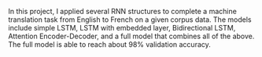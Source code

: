 In this project, I applied several RNN structures to complete a machine translation task from English to French on a given corpus data.
The models include simple LSTM, LSTM with embedded layer, Bidirectional LSTM, Attention Encoder-Decoder, and a full model that combines 
all of the above. The full model is able to reach about 98% validation accuracy.
